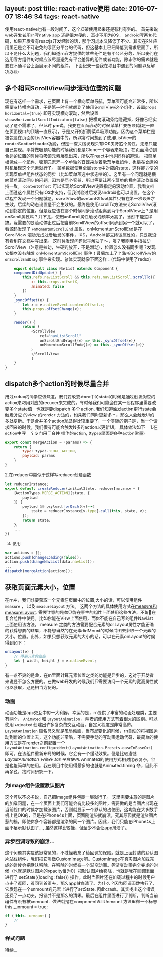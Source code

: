 layout: post
title: react-native使用
date: 2016-07-07 18:46:34
tags: react-native
---
使用react-native也有一段时间了，这个框架使用起来还是有利有弊的。 首先来说web开发者用rn写native app 还是很方便的，至少不用为iOS， android写两套代码，如果开发者有reactjs开发经验的话，那学习成本又降低了不少。其实在RN 应用里还是会不可避免的写区分平台的代码，但这基本上已经降低到需求层面了，所以不是什么大问题，我们知道rn官方提供的某些组件是有平台区分的，所以我们在选用官方组件的时候应该尽量避免有平台差异的组件或者功能，除非你的需求就是要在不通平台上面展示不同的组件。
下面纪录一些我在项目中遇到的问题以及解决办法:

## 多个相同ScrollView同步滚动位置的问题
现在有这样一个需求，在页面上有一个横向菜单导航，菜单项可能会非常多，所以需要支持横向滚动，于是第一时间就想到了使用ScrollView这个组件，设置props `horizontal={true}` 即可实现横向滚动，然后设置 `showsHorizontalScrollIndicator={false}` 把横向滚动条给隐藏掉，好像已经实现了这个需求了。但此时 pm说，我要在页面滚动的时候菜单栏要吸顶(就是一直在页面视口的顶端一直展示)，于是又开始折腾菜单吸顶功能。因为这个菜单栏是被包裹在页面的ListView容器中的，所以第时间想到了使用ListView的 renderSectionHeader功能，但是一查文档发现只有IOS支持这个属性，无奈只能自己实现。平常做吸顶功能的时候我们都是Clone一个容器来吸顶，在页面滑动到合适的位置的时候将吸顶元素展现出来，所以在react中也是同样的道理。 把菜单栏做成一个组件，吸顶元素弄一个单独的容器来放着歌菜单栏组件，也是在合适的时机展现这个元素就行了。 菜单数据使用全局store中对应的state，这样能方便的实现菜单栏组件状态的同步（比如菜单项选中状态啥的）。这里有一个问题就是横向菜单滚动同步的问题，因为是两个容器，所以需要让两个菜单的横向滚动位置保持一致。 `contentOffset` 可以实现给ScrollView设置指定的滚动位置，我看文档上面说这个属性只有IOS才支持，但我试验过后发现android也可以设置。在这个过程中发现一个问题就是，scrollView的contentOffset属性只有在第一次设置才生效，后续的动态设置是不会生效的。最终是使用scrollTo方法来让ScrollView滚动到指定的位置。但是我应该在哪个时候同步滚动距离到两个ScrollView上？是用onScroll属性吗？并不是，使用onScroll属性触发的频率太高了，当然不能这样搞。我需要的是滚动停止过后把当前ScrollView的offset同步到另一个就可以了，看源码发现了 `onMomentumScrollEnd` 属性，onMomentumScrollEnd是在ScrollView 滚动完成过后触发的事件，IOS，Android都支持该属性的，只是我没有看到在文档中写出来。
这时候发现问题似乎解决了～，咦？我刚用手指拉动ScrollView（注意是拉动，生硬的放开，不是滑动），位置怎么没有同步呢？发现它根本没有触发 onMomentumScrollEnd 事件！最后加上了个监听ScrollView的 `onScrollEndDrag` 事件来实现。总体实现就像下面这样：(代码中使用了redux)
```javascript
    export default class NavList extends Component {
    componentDidUpdate() {
        this.refs.navListScroll && this.refs.navListScroll.scrollTo({
            x: this.props.offsetX,
            animated: false
        })
    }
    _syncOffset(e) {
        let x = e.nativeEvent.contentOffset.x;
        this.props.offsetChange(x);
    }

    render() {
        return (
            <ScrollView
                ref="navListScroll"
                onScrollEndDrag={(e) => this._syncOffset(e)}
                onMomentumScrollEnd={(e) => this._syncOffset(e)}
            >
            </ScrollView>
            )
    }
}
```

## dispatch多个action的时候尽量合并
用过redux的同学应该知道，我们要改变store中的state的时候是通过触发对应的action来叼用对应的reducer来完成的。有时候我们可能会在某一段程序里需要改变多个state值，也就是要dispatch 多个 action. 我们知道触发action更行state会触发对应 的view 的render 方法的，如果我们同时更新多个，那么久会触发UI的多处更新。于是合并多个action就显得比较重要了，一个实际的例子是，当一个请求回来的时候，我们很有可能会触发N多的action以更新UI。
具体做法如下： 
1.在action中写一个专门用于合并 操作的action, (types里面是各种action常量)
```javascript
export const mergeAction = (params) => {
    return {
        type: types.MERGE_ACTION,
        payload: params
    }
}
```

2.在reducer中类似于这样写reducer创建函数
```javascript
let reducerInstance;
export default createReducer(initialState, reducerInstance = {
    [ActionTypes.MERGE_ACTION](state, {
        payload
    }) {
        payload && payload.forEach((v)=>{
            state = reducerInstance[v.type].call(this, state, v);
        });
        return state;
    },
    ...
})
```

3. 使用

```javascript
var actions = [];
actions.push(changeLoading(false));
action.push(changeNavList(data.navList));
...
dispatch(mergeAction(actions));

```

## 获取页面元素大小，位置
在rn中，我们想要获取一个元素在页面中的位置,大小的话，可以使用组件 `measure` ， 以及 `measureLayout` 方法。 这两个方法的具体使用方式在[measure和measureLayout](http://reactnative.cn/docs/0.28/nativemethodsmixin.html#content). 需要注意的是你只能在原生的组件上面使用这些方法，不能🐶在复合组件中使用。比如你能在View上面使用，而你不能在自己写的组件NavList 上面使用该方法。 measure 之类的方法需要配合元素的onLayout属性才能正确的获得想要的结果，不能想当然的在元素didMount的时候试图去获取一个元素的大小，位置。此外，如果只想获取元素的大小的话，可以在元素onLayout的时候得到如下：
```javascript
onLayout(e) {
    // 得到元素的宽高
    let { width, height } = e.nativeEvent;
}
```
有一点不爽的是😫，在rn里面计算元素位置之类的功能是异步的，这对于开发者来说是不怎么方便的。在做web开发的时候我们只需要访问一个元素的宽高属性就可以获取，这是相当方便的。

### 动画
动画功能是app交互中的一大利器，幸运的是，rn提供了丰富的动画处理类，主要有两个， `Animated` 和  `LayoutAnimation` ，两者的使用方式有着很大的区别。可以使用 `Animated` 创建出许多复杂的交互动画，自定义程度是非常高的。 `LayoutAnimation` 顾名思义就是布局动画，当布局变化的时候，rn自动的将视图运动到新的位置上去，这个功能非常酷，不需要手动的写动画运动代码，最简单的使用方式是在render之前配置一个 `LayoutAnimation.configureNext(LayoutAnimation.Presets.easeInEaseOut)` 即可，在该组件重新布局的时候，它会有一个缓动效果。但是比较遗憾   *LayoutAnimation 只能在 `IOS` 平台使用*. 
Animated的使用方式相对比较复杂，但是也能简单的使用。我在项目中使用得最多的也就是Animated.timing 😳，因此不再多说，找时间研究一下。

### 为Image组件设置默认图片
这个可以不必多说，自己把Image组件包裹一层就行了。 这里需要注意的是图片的加载问题，在一个页面上我们可能会有比较多的图片，需要做的是当图片出现在当前视口的时候才加载该图片，否则就显示一个默认的占位图，这功能在大多数手机上是OK的，但是在iPhone4s上面，页面刚渲染就崩溃，究其原因就是渲染图片惹的祸，即使你多个容器都是渲染的同一个图片。因此，我们只能在iPhone4s上面不展示默认图了..., 虽然这样比较挫，但至少不会让app崩溃了。

### 异步回调导致的崩溃...
这个问题其实应该挺常见的，不过怪我忘了给回调加保险。就是上面封装的默认图片站位组件，我们把它叫做CustomImage吧。CustomImage在真实图片加载完成的时候会把默认移除，在移除的时候有一个渐变动画。等渐变动画完全完成的时候（也就是默认图片的opacity值为0）把默认图片给移除，也就是我在回调里面进行了 setState({loading: false}) 操作。此时当图片还在加载过程中的时候用户点击了返回，返回到首页去，那么app就崩溃了。为什么？因为回调函数执行了，它发现在一个unmount的元素上进行了setState. 因此crash。其实找出这个错误还费了一点功夫，报错并不是那么的清晰。最后在组件里面进行了判断，判断当前组件有没有被unmount。做法就是在componentWillUnmount 方法里做一个标志 this._unmount = true; 
```javascript
if (!this._unmount) {
    // 
} 
```

### 样式问题
待续...

